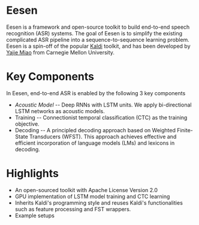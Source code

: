 # Eesen

Eesen is a framework and open-source toolkit to build end-to-end speech recognition (ASR) systems. The goal of Eesen is to simplify the existing complicated ASR pipeline into a sequence-to-sequence learning problem. Eesen is a spin-off of the popular [Kaldi](http://kaldi.sourceforge.net/) toolkit, and has been developed by [Yajie Miao](http://www.cs.cmu.edu/~ymiao) from Carnegie Mellon University. 

# Key Components

In Eesen, end-to-end ASR is enabled by the following 3 key components
* *Acoustic Model* -- Deep RNNs with LSTM units. We apply bi-directional LSTM networks as acoustic models.
* Training       -- Connectionist temporal classification (CTC) as the training objective.
* Decoding       -- A principled decoding approach based on Weighted Finite-State Transducers (WFST). This approach achieves effective and efficient incorporation of language models (LMs) and lexicons in decoding. 

# Highlights

* An open-sourced toolkit with Apache License Version 2.0
* GPU implementation of LSTM model training and CTC learning
* Inherits Kaldi's programming style and reuses Kaldi's functionalities such as feature processing and FST wrappers. 
* Example setups 
